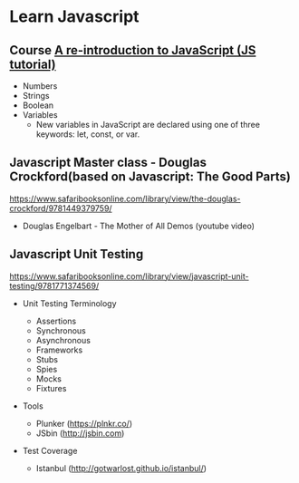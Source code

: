 # Learn Javascript

## Course [A re-introduction to JavaScript (JS tutorial)](https://developer.mozilla.org/en-US/docs/Web/JavaScript/A_re-introduction_to_JavaScript)
  - Numbers
  - Strings
  - Boolean
  - Variables
      - New variables in JavaScript are declared using one of three keywords: let, const, or var.


## Javascript Master class - Douglas Crockford(based on Javascript: The Good Parts)
https://www.safaribooksonline.com/library/view/the-douglas-crockford/9781449379759/

- Douglas Engelbart - The Mother of All Demos (youtube video)


## Javascript Unit Testing
https://www.safaribooksonline.com/library/view/javascript-unit-testing/9781771374569/

- Unit Testing Terminology
    - Assertions
    - Synchronous
    - Asynchronous
    - Frameworks
    - Stubs
    - Spies
    - Mocks
    - Fixtures
    
- Tools 
    - Plunker (https://plnkr.co/)
    - JSbin (http://jsbin.com)
    
- Test Coverage
    - Istanbul (http://gotwarlost.github.io/istanbul/)
    
